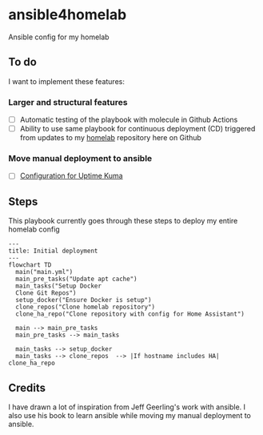 # ansible4homelab

Ansible config for my homelab

## To do

I want to implement these features:

### Larger and structural features

- [ ] Automatic testing of the playbook with molecule in Github Actions
- [ ] Ability to use same playbook for continuous deployment (CD) triggered from updates to my [homelab](https://github.com/aleksanderbl29/homelab) repository here on Github

### Move manual deployment to ansible

- [ ] [Configuration for Uptime Kuma](https://github.com/aleksanderbl29/ansible4homelab/issues/3)

## Steps

This playbook currently goes through these steps to deploy my entire homelab config

```mermaid
---
title: Initial deployment
---
flowchart TD
  main("main.yml")
  main_pre_tasks("Update apt cache")
  main_tasks("Setup Docker
  Clone Git Repos")
  setup_docker("Ensure Docker is setup")
  clone_repos("Clone homelab repository")
  clone_ha_repo("Clone repository with config for Home Assistant")

  main --> main_pre_tasks
  main_pre_tasks --> main_tasks

  main_tasks --> setup_docker
  main_tasks --> clone_repos  --> |If hostname includes HA| clone_ha_repo
``````

## Credits

I have drawn a lot of inspiration from Jeff Geerling's work with ansible. I also use his book to learn ansible while moving my manual deployment to ansible.
